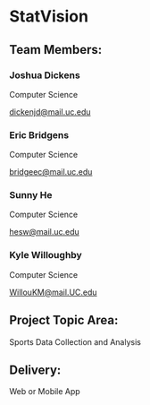 # StatVision

## Team Members:

### Joshua Dickens 

Computer Science

dickenjd@mail.uc.edu

### Eric Bridgens

Computer Science

bridgeec@mail.uc.edu

### Sunny He

Computer Science

hesw@mail.uc.edu

### Kyle Willoughby

Computer Science

WillouKM@mail.UC.edu

## Project Topic Area:

Sports Data Collection and Analysis

## Delivery:

Web or Mobile App
